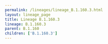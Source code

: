 ```yaml
---
permalink: /lineages/lineage_B.1.160.3.html
layout: lineage_page
title: Lineage B.1.160.3
lineage: B.1.160.3
parent: B.1.160
children: ['B.1.160.3']
---
```

